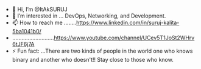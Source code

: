 - 👋 Hi, I’m @ItAkSURUJ
- 👀 I’m interested in ... DevOps, Networking, and Development. 
- 📫 How to reach me ........https://www.linkedin.com/in/suruj-kalita-5ba1041b0/
- ...........................https://www.youtube.com/channel/UCev5T1JoSt2WHrv6tJF6j7A
- ⚡ Fun fact: ...There are two kinds of people in the world one who knows binary and another who doesn't!! Stay close to those who know.  

<!---
ItSakSuruj/ItSakSuruj is a ✨ special ✨ repository because its `README.md` (this file) appears on your GitHub profile.
You can click the Preview link to take a look at your changes.
--->
